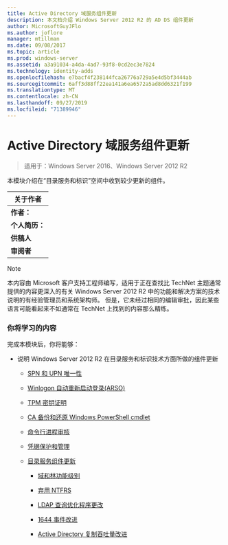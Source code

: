 ```yaml
---
title: Active Directory 域服务组件更新
description: 本文档介绍 Windows Server 2012 R2 的 AD DS 组件更新
author: MicrosoftGuyJFlo
ms.author: joflore
manager: mtillman
ms.date: 09/08/2017
ms.topic: article
ms.prod: windows-server
ms.assetid: a3a91034-a4da-4ad7-93f8-0cd2ec3e7824
ms.technology: identity-adds
ms.openlocfilehash: e7bacf4f238144fca26776a729a5e4d5bf3444ab
ms.sourcegitcommit: 6aff3d88ff22ea141a6ea6572a5ad8dd6321f199
ms.translationtype: MT
ms.contentlocale: zh-CN
ms.lasthandoff: 09/27/2019
ms.locfileid: "71389946"
---
```

# <a name="active-directory-domain-services-component-updates"></a>Active Directory 域服务组件更新

>适用于：Windows Server 2016、Windows Server 2012 R2

本模块介绍在“目录服务和标识”空间中收到较少更新的组件。  


| 关于作者 |
|------------------|
|   **作者：**    |
|     **个人简历：**     |
| **供稿人** |
|  **审阅者**   |

> [!NOTE]  
> 本内容由 Microsoft 客户支持工程师编写，适用于正在查找比 TechNet 主题通常提供的内容更深入的有关 Windows Server 2012 R2 中的功能和解决方案的技术说明的有经验管理员和系统架构师。 但是，它未经过相同的编辑审批，因此某些语言可能看起来不如通常在 TechNet 上找到的内容那么精练。  

### <a name="what-you-will-learn"></a>你将学习的内容  
完成本模块后，你将能够：  

-   说明 Windows Server 2012 R2 在目录服务和标识技术方面所做的组件更新  

    -   [SPN 和 UPN 唯一性](../../../ad-ds/manage/component-updates/SPN-and-UPN-uniqueness.md)  

    -   [Winlogon 自动重新启动登录&#40;ARSO&#41;](../../../ad-ds/manage/component-updates/Winlogon-Automatic-Restart-Sign-On--ARSO-.md)  

    -   [TPM 密钥证明](../../../ad-ds/manage/component-updates/TPM-Key-Attestation.md)  

    -   [CA 备份和还原 Windows PowerShell cmdlet](../../../ad-ds/manage/component-updates/CA-Backup-and-Restore-Windows-PowerShell-cmdlets.md)  

    -   [命令行进程审核](../../../ad-ds/manage/component-updates/Command-line-process-auditing.md)  

    -   [凭据保护和管理](https://technet.microsoft.com/library/dn408190.aspx)  

    -   [目录服务组件更新](../../../ad-ds/manage/component-updates/Directory-Services-component-updates.md)  

        -   [域和林功能级别](../../../ad-ds/manage/component-updates/../../../ad-ds/manage/component-updates/Directory-Services-component-updates.md#BKMK_FL)  

        -   [弃用 NTFRS](../../../ad-ds/manage/component-updates/Directory-Services-component-updates.md#BKMK_NTFRS)  

        -   [LDAP 查询优化程序更改](../../../ad-ds/manage/component-updates/../../../ad-ds/manage/component-updates/Directory-Services-component-updates.md#BKMK_LDAPQuery)  

        -   [1644 事件改进](../../../ad-ds/manage/component-updates/Directory-Services-component-updates.md#BKMK_1644)  

        -   [Active Directory 复制吞吐量改进](../../../ad-ds/manage/component-updates/../../../ad-ds/manage/component-updates/Directory-Services-component-updates.md#BKMK_ADRepl)  



